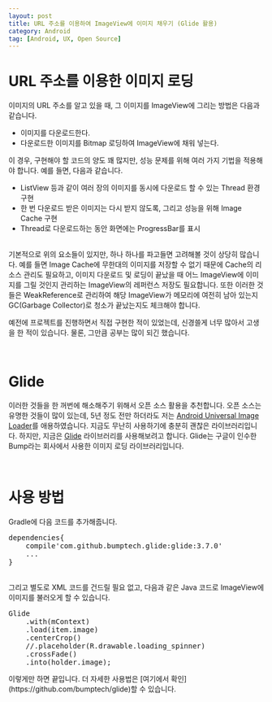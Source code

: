 ```yaml
---
layout: post
title: URL 주소를 이용하여 ImageView에 이미지 채우기 (Glide 활용)
category: Android
tag: [Android, UX, Open Source]
---
```


# URL 주소를 이용한 이미지 로딩

이미지의 URL 주소를 알고 있을 때, 그 이미지를 ImageView에 그리는 방법은 다음과 같습니다.
<ul>
 	<li>이미지를 다운로드한다.</li>
 	<li>다운로드한 이미지를 Bitmap 로딩하여 ImageView에 채워 넣는다.</li>
</ul>
이 경우, 구현해야 할 코드의 양도 꽤 많지만, 성능 문제를 위해 여러 가지 기법을 적용해야 합니다. 예를 들면, 다음과 같습니다.
<ul>
 	<li>ListView 등과 같이 여러 장의 이미지를 동시에 다운로드 할 수 있는 Thread 환경 구현</li>
 	<li>한 번 다운로드 받은 이미지는 다시 받지 않도록, 그리고 성능을 위해 Image Cache 구현</li>
 	<li>Thread로 다운로드하는 동안 화면에는 ProgressBar를 표시</li>
</ul>

<br>
기본적으로 위의 요소들이 있지만, 하나 하나를 파고들면 고려해볼 것이 상당히 많습니다.
예를 들면 Image Cache에 무한대의 이미지를 저장할 수 없기 때문에 Cache의 리소스 관리도 필요하고,
이미지 다운로드 및 로딩이 끝났을 때 어느 ImageView에 이미지를 그릴 것인지 관리하는
ImageView의 레퍼런스 저장도 필요합니다. 또한 이러한 것들은 WeakReference로 관리하여
해당 ImageView가 메모리에 여전히 남아 있는지 GC(Garbage Collector)로 청소가 끝났는지도
체크해야 합니다.

예전에 프로젝트를 진행하면서 직접 구현한 적이 있었는데, 신경쓸게 너무 많아서 고생을
한 적이 있습니다. 물론, 그만큼 공부는 많이 되긴 했습니다.

<br>

# Glide

이러한 것들을 한 꺼번에 해소해주기 위해서 오픈 소스 활용을 추천합니다. 오픈 소스는
유명한 것들이 많이 있는데, 5년 정도 전만 하더라도 저는
[Android Universal Image Loader](https://github.com/nostra13/Android-Universal-Image-Loader)를
애용하였습니다. 지금도 무난히 사용하기에 충분히 괜찮은 라이브러리입니다.
하지만, 지금은 [Glide](https://github.com/bumptech/glide) 라이브러리를 사용해보려고 합니다.
Glide는 구글이 인수한 Bump라는 회사에서 사용한 이미지 로딩 라이브러리입니다.

<br>

# 사용 방법

Gradle에 다음 코드를 추가해줍니다.
<pre class="prettyprint">dependencies{
    compile'com.github.bumptech.glide:glide:3.7.0'
    ...
}</pre>

<br>
그리고 별도로 XML 코드를 건드릴 필요 없고, 다음과 같은 Java 코드로 ImageView에 이미지를 불러오게 할 수 있습니다.
<pre class="prettyprint">Glide
    .with(mContext)
    .load(item.image)
    .centerCrop()
    //.placeholder(R.drawable.loading_spinner)
    .crossFade()
    .into(holder.image);
</pre>
이렇게만 하면 끝입니다. 더 자세한 사용법은 [여기에서 확인](https://github.com/bumptech/glide)할 수 있습니다.
